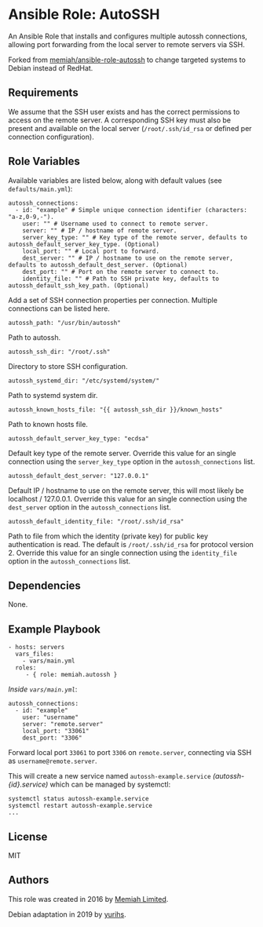 Ansible Role: AutoSSH
=====================

An Ansible Role that installs and configures multiple autossh connections, 
allowing port forwarding from the local server to remote servers via SSH.

Forked from [memiah/ansible-role-autossh](https://github.com/memiah/ansible-role-autossh) to change targeted systems to Debian instead of RedHat.

Requirements
------------

We assume that the SSH user exists and has the correct permissions to 
access on the remote server. A corresponding SSH key must also be present 
and available on the local server (`/root/.ssh/id_rsa` or defined per 
connection configuration).

Role Variables
--------------

Available variables are listed below, along with default values (see 
`defaults/main.yml`):

    autossh_connections:
      - id: "example" # Simple unique connection identifier (characters: "a-z,0-9,-").
        user: "" # Username used to connect to remote server.
        server: "" # IP / hostname of remote server.
        server_key_type: "" # Key type of the remote server, defaults to autossh_default_server_key_type. (Optional)
        local_port: "" # Local port to forward.
        dest_server: "" # IP / hostname to use on the remote server, defaults to autossh_default_dest_server. (Optional)
        dest_port: "" # Port on the remote server to connect to.
        identity_file: "" # Path to SSH private key, defaults to autossh_default_ssh_key_path. (Optional)

Add a set of SSH connection properties per connection. Multiple connections
can be listed here.

    autossh_path: "/usr/bin/autossh"

Path to autossh.

    autossh_ssh_dir: "/root/.ssh"

Directory to store SSH configuration.

    autossh_systemd_dir: "/etc/systemd/system/"

Path to systemd system dir.

    autossh_known_hosts_file: "{{ autossh_ssh_dir }}/known_hosts"

Path to known hosts file.

    autossh_default_server_key_type: "ecdsa"

Default key type of the remote server. Override this value for an single 
connection using the `server_key_type` option in the `autossh_connections` 
list. 

    autossh_default_dest_server: "127.0.0.1"

Default IP / hostname to use on the remote server, this will most likely 
be localhost / 127.0.0.1. Override this value for an single connection 
using the `dest_server` option in the `autossh_connections` list. 

    autossh_default_identity_file: "/root/.ssh/id_rsa"

Path to file from which the identity (private key) for public key 
authentication is read. The default is `/root/.ssh/id_rsa` for 
protocol version 2. Override this value for an single connection using 
the `identity_file` option in the `autossh_connections` list. 

Dependencies
------------

None.

Example Playbook
----------------

    - hosts: servers
      vars_files:
        - vars/main.yml
      roles:
         - { role: memiah.autossh }

*Inside `vars/main.yml`*:

    autossh_connections:
      - id: "example"
        user: "username"
        server: "remote.server"
        local_port: "33061"
        dest_port: "3306"

Forward local port `33061` to port `3306` on `remote.server`, connecting
via SSH as `username@remote.server`.

This will create a new service named `autossh-example.service` 
*(autossh-{id}.service)* which can be managed by systemctl:

    systemctl status autossh-example.service
    systemctl restart autossh-example.service
    ...

License
-------

MIT

Authors
------------------

This role was created in 2016 by [Memiah Limited](https://github.com/memiah).

Debian adaptation in 2019 by [yurihs](https://github.com/yurihs).
